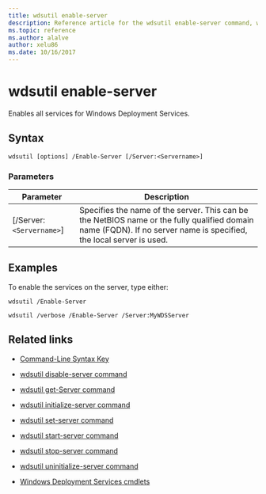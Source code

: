 ```yaml
---
title: wdsutil enable-server
description: Reference article for the wdsutil enable-server command, which enables all services for Windows Deployment Services.
ms.topic: reference
ms.author: alalve
author: xelu86
ms.date: 10/16/2017
---
```



# wdsutil enable-server



Enables all services for Windows Deployment Services.

## Syntax

```
wdsutil [options] /Enable-Server [/Server:<Servername>]
```

### Parameters

| Parameter | Description |
|--|--|
| [/Server:`<Servername>`] | Specifies the name of the server. This can be the NetBIOS name or the fully qualified domain name (FQDN). If no server name is specified, the local server is used. |

## Examples

To enable the services on the server, type either:

```
wdsutil /Enable-Server
```

```
wdsutil /verbose /Enable-Server /Server:MyWDSServer
```

## Related links

- [Command-Line Syntax Key](command-line-syntax-key.md)

- [wdsutil disable-server command](wdsutil-disable-server.md)

- [wdsutil get-Server command](wdsutil-get-server.md)

- [wdsutil initialize-server command](wdsutil-initialize-server.md)

- [wdsutil set-server command](wdsutil-set-server.md)

- [wdsutil start-server command](wdsutil-start-server.md)

- [wdsutil stop-server command](wdsutil-stop-server.md)

- [wdsutil uninitialize-server command](wdsutil-uninitialize-server.md)

- [Windows Deployment Services cmdlets](/powershell/module/wds)
